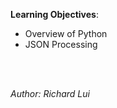 **Learning Objectives**:

*  Overview of Python
*  JSON Processing


<br/><br/>

*Author: Richard Lui*

